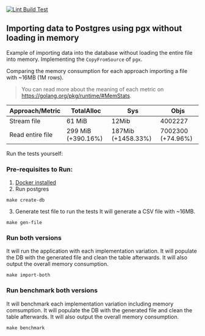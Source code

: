 [![Lint Build Test](https://github.com/flavio1110/large-csv-to-pgsql/actions/workflows/ci.yaml/badge.svg?branch=main)](https://github.com/flavio1110/large-csv-to-pgsql/actions/workflows/ci.yaml)

## Importing data to Postgres using pgx without loading in memory

Example of importing data into the database without loading the entire file into memory.
Implementing the `CopyFromSource` of `pgx`.

Comparing the memory consumption for each approach importing a file with ~16MB (1M rows).
> You can read more about the meaning of each metric on <https://golang.org/pkg/runtime/#MemStats>.

| Approach/Metric  | TotalAlloc         | Sys                | Objs              |
|------------------|--------------------|--------------------|-------------------|
| Stream file      | 61 MiB             | 12Mib              | 4002227           |
| Read entire file | 299 MiB (+390.16%) | 187Mib (+1458.33%) | 7002300 (+74.96%) |

Run the tests yourself:

### Pre-requisites to Run:
1. [Docker installed](https://www.docker.com/products/docker-desktop/)
2. Run postgres

```shell
make create-db
```
3. Generate test file to run the tests
It will generate a CSV file with ~16MB.

```shell
make gen-file
```
### Run both versions
It will run the application with each implementation variation.
It will populate the DB with the generated file and clean the table afterwards.
It will also output the overall memory consumption.
```shell
make import-both 
```

### Run benchmark both versions
It will benchmark each implementation variation including memory comsumption.
It will populate the DB with the generated file and clean the table afterwards.
It will also output the overall memory consumption.
```shell
make benchmark 
```